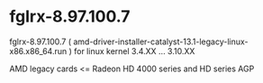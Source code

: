 fglrx-8.97.100.7
================

fglrx-8.97.100.7 ( amd-driver-installer-catalyst-13.1-legacy-linux-x86.x86_64.run ) for linux kernel 3.4.XX ... 3.10.XX

AMD legacy cards <= Radeon HD 4000 series and HD series AGP